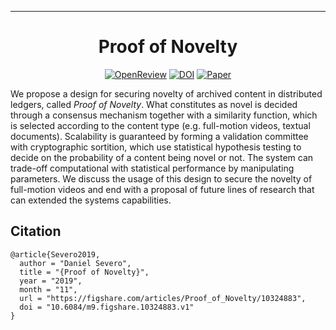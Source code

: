 ---
<div align="center">
 
# Proof of Novelty


[![OpenReview](http://img.shields.io/badge/OpenReview-BJlfBONxnS-B31B1B.svg)](https://openreview.net/forum?id=BJlfBONxnS)
[![DOI](https://img.shields.io/badge/figshare-10324883.v1-orange)](https://figshare.com/articles/Proof_of_Novelty/10324883)
[![Paper](https://img.shields.io/badge/paper-pdf-2B917B.svg)](https://nbviewer.jupyter.org/github/dsevero/Proof-of-Novelty/blob/master/Proof-of-Novelty.pdf)
</div>

We propose a design for securing novelty of archived content in distributed ledgers, called *Proof of Novelty*. What constitutes as novel is decided through a consensus mechanism together with a similarity function, which is selected according to the content type (e.g. full-motion videos, textual documents). Scalability is guaranteed by forming a validation committee with cryptographic sortition, which use statistical hypothesis testing to decide on the probability of a content being novel or not. The system can trade-off computational with statistical performance by manipulating parameters. We discuss the usage of this design to secure the novelty of full-motion videos and end with a proposal of future lines of research that can extended the systems capabilities.

## Citation
```
@article{Severo2019,
  author = "Daniel Severo",
  title = "{Proof of Novelty}",
  year = "2019",
  month = "11",
  url = "https://figshare.com/articles/Proof_of_Novelty/10324883",
  doi = "10.6084/m9.figshare.10324883.v1"
}
```

